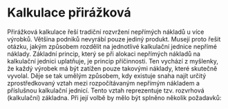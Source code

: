 # Kalkulace přirážková
Přirážková kalkulace řeší tradiční rozvržení nepřímých nákladů u více výrobků. Většina podniků nevyrábí pouze jediný produkt. Musejí proto řešit otázku, jakým způsobem rozdělit na jednotlivé kalkulační jednice nepřímé náklady. Základní princip, který se při alokaci nepřímých nákladů na kalkulační jednici uplatňuje, je princip příčinnosti. Ten vychází z myšlenky, že každý výrobek má být zatížen pouze takovými náklady, které skutečně vyvolal. Děje se tak umělým způsobem, kdy existuje snaha najít určitý zprostředkovaný vztah mezi rozpočítávaným nepřímým nákladem a příslušnou kalkulační jednicí. Tento vztah reprezentuje tzv. rozvrhová (kalkulační) základna. Při její volbě by mělo být splněno několik požadavků:

